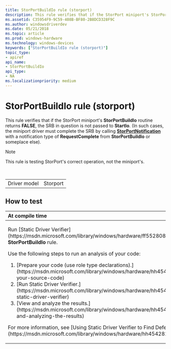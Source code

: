 ```yaml
---
title: StorPortBuildIo rule (storport)
description: This rule verifies that if the StorPort miniport's StorPortBuildIo routine returns FALSE, the SRB in question is not passed to StartIo.
ms.assetid: C35954F9-9C59-408B-BF80-2B8DCD328F9C
ms.author: windowsdriverdev
ms.date: 05/21/2018
ms.topic: article
ms.prod: windows-hardware
ms.technology: windows-devices
keywords: ["StorPortBuildIo rule (storport)"]
topic_type:
- apiref
api_name:
- StorPortBuildIo
api_type:
- NA
ms.localizationpriority: medium
---
```


# StorPortBuildIo rule (storport)


This rule verifies that if the StorPort miniport's **StorPortBuildIo** routine returns **FALSE**, the SRB in question is not passed to **StartIo**. (In such cases, the miniport driver must complete the SRB by calling [**StorPortNotification**](https://msdn.microsoft.com/library/windows/hardware/ff567433) with a notification type of **RequestComplete** from **StorPortBuildIo** or someplace else).

> [!NOTE]
> This rule is testing StorPort's correct operation, not the miniport's.

 

|              |          |
|--------------|----------|
| Driver model | Storport |

How to test
-----------

<table>
<colgroup>
<col width="100%" />
</colgroup>
<thead>
<tr class="header">
<th align="left">At compile time</th>
</tr>
</thead>
<tbody>
<tr class="odd">
<td align="left"><p>Run [Static Driver Verifier](https://msdn.microsoft.com/library/windows/hardware/ff552808) and specify the <strong>StorPortBuildIo</strong> rule.</p>
Use the following steps to run an analysis of your code:
<ol>
<li>[Prepare your code (use role type declarations).](https://msdn.microsoft.com/library/windows/hardware/hh454281#preparing-your-source-code)</li>
<li>[Run Static Driver Verifier.](https://msdn.microsoft.com/library/windows/hardware/hh454281#running-static-driver-verifier)</li>
<li>[View and analyze the results.](https://msdn.microsoft.com/library/windows/hardware/hh454281#viewing-and-analyzing-the-results)</li>
</ol>
<p>For more information, see [Using Static Driver Verifier to Find Defects in Drivers](https://msdn.microsoft.com/library/windows/hardware/hh454281).</p></td>
</tr>
</tbody>
</table>

 

 





